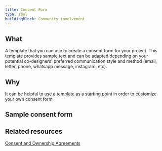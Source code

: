```yaml
---
title: Consent Form
type: Tool
buildingBlock: Community involvement
---
```

## What

A template that you can use to create a consent form for your project. This template provides sample text and can be adapted depending on your potential co-designers' preferred communication style and method (email, letter, phone, whatsapp message, instagram, etc).

## Why

It can be helpful to use a template as a starting point in order to customize your own consent form.

## Sample consent form



## Related resources

[Consent and Ownership Agreements](/resources/Consent-and-Ownership-Agreements/)